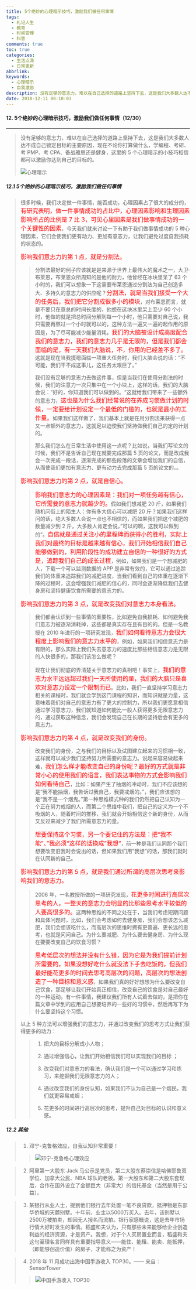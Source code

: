 ```yaml
---
title: 5个绝妙的心理暗示技巧，激励我们做任何事情
tags:
  - 札记人生
  - 教育
  - 时间管理
  - 科普
comments: true
toc: true
categories:
  - 生活点滴
  - 日常更新
abbrlink: 
keywords:
  - 心理暗示
  - 自我激励
description: 没有足够的意志力，难以在自己选择的道路上坚持下去，这是我们大多数人达不成自己锁定目标的主要原因，现在不论你打算做什么，学编程、考研、考 PMP、考 CPA、备战雅思还是健身，这里的 5 个心理暗示的小技巧相信都可以激励你达到自己的目标的。
date: 2018-12-11 00:10:03
---
```

<script type="text/javascript" src="/js/src/bai.js"></script>

#### 12. 5个绝妙的心理暗示技巧，激励我们做任何事情（12/30）
---
> 没有足够的意志力，难以在自己选择的道路上坚持下去，这是我们大多数人达不成自己锁定目标的主要原因，现在不论你打算做什么，学编程、考研、考 PMP、考 CPA、备战雅思还是健身，这里的 5 个心理暗示的小技巧相信都可以激励你达到自己的目标的。
>
> ![心理暗示](https://ws1.sinaimg.cn/large/006tNbRwgy1fy2djwkyn8j30b408cmxk.jpg)

##### 12.1 5个绝妙的心理暗示技巧，激励我们做任何事情
> 很多时候，我们决定做一件事情，能否成功，心理因素占了很大的成分的，<font color="red" size = 3>有研究表明，做一件事情成功的占比中，心理因素影响和生理因素影响所占的比例是 7 比 3，可见心里因素是我们做事情成功的一个关键性的因素</font>，今天我们就来讨论一下有助于我们做事情成功的 5 种心理因素，它们会使我们更有动力、更加有意志力，让我们避免过度自我损耗的状态的。
>
> <font color="red" size = 3>影响我们意志力的第 1 点，就是分割法。</font>
>
> >
> > 分割法最好的例子应该就是是来源于世界上最伟大的魔术之一，大卫·布莱恩，布莱恩众所周知的是他的耐力，他曾经在冰块里呆了 63 个小时的，我们可以想象一下这需要布莱恩通过分割法为自己创造多大、多持久的意志力的供应呢？<font color="red" size = 3>分割法，就是当我们接受一个大的任务后，我们把它分割成很多小的模块</font>，对布莱恩而言，就是不要只在意总的时间长度的，他想在这块冰里呆上至少 60 个小时，他做的就是把总时间分解到每一个小时，他只需要对自己说，我只需要再熬过一个小时就可以的，这种方法一遍又一遍的起作用的原因是，为了尽可能减少能量消耗，<font color="red" size = 3>我们的大脑被设计成高度配合我们的意志力，我们的意志力几乎是无限的，但是我们都会面临的是，有一天我们大脑说，不，你用的已经差不多了。</font>这就是现在当我摸嗯面临一项重大任务时，我们大脑会说的话：“不可能，我们干不成这事儿，这任务太艰巨了。”
> >
> > 我们没有足够的意志力去做这件事，但是当我们在使用分割法的时候，我们的注意力一次只集中在一个小块上，这样的话，我们的大脑会说：“好的，你知道我们可以做到的。“这就给我们带来了一些额外的意志力，<font color="red" size = 3>这也是为什么我们经常说的在养成习惯做计划的时候，一定要给计划设定一个最低的门槛的，也就是最小的工作量。</font>如果我们这样做了，我们基本上就是在用分割法来获得一点又一点额外的意志力，这就足以迫使我们坚持做我们自己的定的计划的。
> >
> > 那么我们怎么在日常生活中使用这一点呢？比如说，当我们写论文的时候，我们不是告诉自己现在就要完成那篇 5 页的论文，而是改成我会一次完成一段话，逐渐完成的那些段落的文章会增加我们的自信，从而使我们更加有意志力、更有动力去完成那篇 5 页的论文的。。
>
>  <font color="red" size = 3>影响我们意志力的第 2 点，就是自信心。</font>
> >
> > <font color="red" size = 3>影响我们意志力的心理因素是：我们对一项任务越有信心，它所需要的意志力就越少的。</font>假如我们想减肥 20 斤，如果我们随机问街上的陌生人：你有多大信心可以减肥 20 斤？如果我们这样问的话，绝大多数人会说一点也不相信的，而如果我们把这个减肥的数量减少到 2 斤，大多数人肯定会说，”可以的啊，这我可以做到的“。<font color="red" size = 3>自信就是通过关注小的里程碑而获得小的胜利，实际上我们对最终的目标是越来越有信心，我们开始相信我们自己能够做到的，利用阶段性的成功建立自信的一种很好的方式是，追踪我们自己的成长过程</font>，例如，如果我们是一个想减肥的人，下载一个可以监测数据的 APP 是非常有效的，它可以通过追踪我们的体重来追踪我们的减肥进度，当我们看到自己的体重在逐渐下降的过程时，这会增强我们减肥的信心的，同时会逐渐降低我们去健身房和坚持健康饮食所需要的意志力的。
>
>  <font color="red" size = 3>影响我们意志力的第 3 点，就是改变我们对意志力本身看法。</font>
> >
> > 我们都会认识到一些事情的重要性，比如避免自我损耗、如何避免我们意志力被逐渐消耗掉，这些都是真实存在且有目的的。但是一名教授在 2010 年进行的一项研究发现，<font color="red" size = 3>我们如何看待意志力会很大程度上影响我们的意志力水平的</font>，例如，如果我们相信意志力是有限的，那么实际上我们失去意志力的速度比那些相信意志力是无限的人快很多的，那我们该怎么做呢？
> >
> > 现在让我们彻底的弄清楚关于意志力的真相吧！事实上，<font color="red" size = 3>我们的意志力水平远远超过我们一天所使用的量，我们的大脑只是喜欢对意志力设定一个限制而已</font>。比如，我们一直坚持学习意志力相关的课程时，我们就会学到这门课程的知识，而知识就是力量，这意味着我们对自己的意志力有了更大的控制力，所以我们更愿意相信通过学习意志力，我们就知道如何能比一般人获得更多无限意志力的，通过获取这种信念，我们会发现自己在长期的坚持后会有更多的意志力。
>
>  <font color="red" size = 3>影响我们意志力的第 4 点，就是改变我们的身份。</font>
> >
> > 改变我们的身份，之与我们的目标以及试图建立起来的习惯相一致，这样就可以减少我们坚持努力所需要的意志力。说起来容易做起来难，<font color="red" size = 3>我们怎么样才能改变自己的身份呢？最好的方式就是非常小心的使用我们的语言，我们表达事物的方式会影响我们如何看待自己</font>，比如：如果产生了抽烟的冲动时，我们不应该想的是“我不能抽烟，我告诉过我自己，我要戒烟的。”，我们应该想的是“我不是一个烟鬼。”第一种思维模式种的我们仍然把自己认知为一个正在努力戒烟的人，而第二个思维中我们，把自己的定义为一个不吸烟的人，随着时间的推移，我们就会开始相信这个新的身份，从而又反过来减少了我们所需意志力的量。
> >
> > <font color="red" size = 3>想要保持这个习惯，另一个要记住的方法是：把“我不能”、”我必须“这样的话换成”我想“</font>，前一种是我们认同那个我们想要改变旧我时会说出的话，但如果我们用”我想”的话，那我们就时在认同新的自己。
>
>  <font color="red" size = 3>影响我们意志力的第 5 点，就是我们通过所谓的高层次思考来影响我们的意志力。</font>
> >
> > 2006 年，一名教授所做的一项研究发现，<font color="red" size = 3>花更多时间进行高层次思考的人，一整天的意志力会明显的比那些思考水平较低的人要高很多的。</font>这两种思维的不同之处在于，当我们考虑短期问题和具体问题时，比如，我们会考虑如何去健身房，我们会想该怎么减肥，我们会想该吃什么，而高层次的思维时拥有更普遍、更长远的思考，也就是问问自己。为什么要减肥、为什么要去健身房、为什么现在要要改变自己的饮食习惯？
> >
> > <font color="red" size = 3>思考低层次的想法并没有什么错，因为它是为我们提前计划所需要的，如果没想好吃什么就没法下手去吃饭的，但我们最好能花更多的时间去思考高层次的问题，高层次的想法创造了一种目标和意义感</font>，如果我们真的好好想想为什么要改变自己饮食，那足够让我们开始真正相信，改变自己的饮食是对自己最好的一种运动。有一件事情，我建议我们所有人试着去做的，是把你在篇文章中学到的应用自己想要培养的一些好的习惯中，然后再写下为什么要坚持这个习惯。
>
>  以上 5 种方法可以增强我们的意志力，并通过改变我们的思考方式让我们获得更多的动力：
> > 
> > 1. 把大的目标分解成小人物；
> > 
> > 2. 通过增强信心，让我们开始相信我们可以实现我们的目标 ；
> > 
> > 3. 改变我们对意志力的看法，确认我们是一个可以通过学习和练习，来挖掘我们无限意志力的人；
> > 
> > 4. 通过改变我们的身份认知，如果我们不认为自己是一个烟民，我们就更容易戒烟；
> > 
> > 5. 花更多的时间进行高层次的思考，提升自己对目标的认识和意义感。


##### 12.2 其他
> 1. 邓宁-克鲁格效应，自我认知非常重要！
>>
>> ![邓宁-克鲁格心理效应](https://ws1.sinaimg.cn/large/006tNbRwgy1fy2g1oyy02j30nq0mmmy6.jpg)

> 2. 阿里第一大股东 Jack 马公示是党员，第二大股东蔡崇信是哈佛耶鲁双学位、加拿大公民、NBA 球队的老板。第一大股东和第二大股东套现后，合作在国外设立了金额巨大（非常大）的信托基金（当然是用于公益）。

> 3. 某银行从业人士，提到他们银行去年处置一笔不良贷款，抵押物是东部华侨城的天麓别墅。十年前，业主以5000万买入。去年，该别墅以2500万被拍卖，却因无人报名而流拍。银行家感概说，这是去年市场行情大好时发生的事情。稻盛和夫认为，只有那些未来能够给企业创造利益的经济资源，才是资产。我想，对于个人买房置业而言，稻盛和夫这句至理名言同样具有重要指导意义——能住、能租、能卖、能抵押，（即能够创造价值）的房子，才能称之为资产！

> 4. 2018 年 11 月成功出海中国手游收入 TOP30。—— 来自：SensorTower 
>>
>> ![中国手游收入 TOP30](https://ws3.sinaimg.cn/large/006tNbRwgy1fy2g64ykp5j30u00wswhp.jpg)
